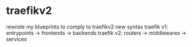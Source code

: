 # traefikv2
rewrote my blueprints to comply to traefikv2 new syntax
traefik v1: entrypoints -> frontends -> backends 
traefik v2: routers -> middlewares -> services
